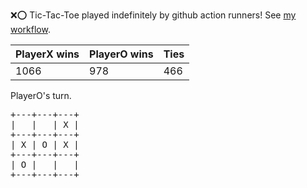 :x::o: Tic-Tac-Toe played indefinitely by github action runners! See [my workflow](.github/workflows/play.yaml).

|PlayerX wins|PlayerO wins|Ties|
|-|-|-|
|1066|978|466|

PlayerO's turn.

<pre>
+---+---+---+
|   |   | X |
+---+---+---+
| X | O | X |
+---+---+---+
| O |   |   |
+---+---+---+
</pre>